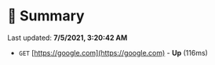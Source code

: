 # 📖 Summary
Last updated: **7/5/2021, 3:20:42 AM**

- `GET` [https://google.com](https://google.com) - **Up** (116ms)
